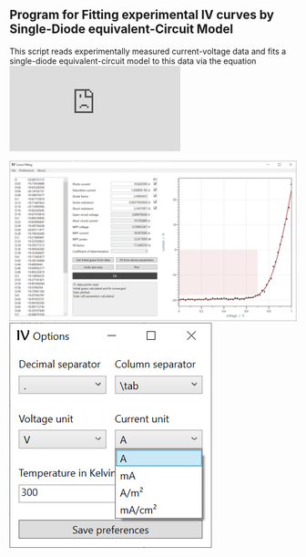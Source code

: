 ## Program for Fitting experimental IV curves by Single-Diode equivalent-Circuit Model

This script reads experimentally measured current-voltage data and fits a single-diode equivalent-circuit model to this data via the equation
![IV equation](https://latex.codecogs.com/png.latex?%5Cdpi%7B120%7D%20%5Ccolor%7BDarkOrange%7D%20I%28V%29%20%3D%20I_%5Ctext%7Bph%7D%20&plus;%20I_0%20%5Ccdot%20%5Cleft%28%5Cexp%5Cleft%28%5Cfrac%7Bq_e%20%5Ccdot%20%5Cleft%28V%20-%20I%28V%29%29%20R_%5Ctext%7Bs%7D%5Cright%29%7D%7Bn%20k_%5Ctext%7BB%7D%20T%7D%5Cright%29%20-%201%5Cright%29%20&plus;%20%5Cfrac%7BV%20-%20I%28V%29%20R_%5Ctext%7Bs%7D%7D%7BR_%5Ctext%7Bshunt%7D%7D)

![screenshot of main program](./screenshots/program.png)
![screenshots of option window](./screenshots/options.png)
